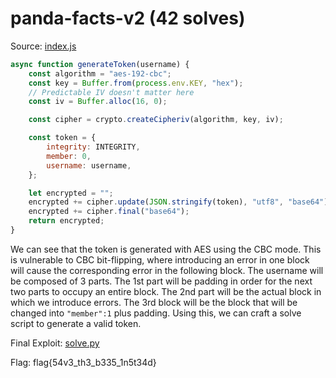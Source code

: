# panda-facts-v2 (42 solves)

Source: [index.js](./index.js)

```js
async function generateToken(username) {
	const algorithm = "aes-192-cbc";
	const key = Buffer.from(process.env.KEY, "hex");
	// Predictable IV doesn't matter here
	const iv = Buffer.alloc(16, 0);

	const cipher = crypto.createCipheriv(algorithm, key, iv);

	const token = {
		integrity: INTEGRITY,
		member: 0,
		username: username,
	};

	let encrypted = "";
	encrypted += cipher.update(JSON.stringify(token), "utf8", "base64");
	encrypted += cipher.final("base64");
	return encrypted;
}
```

We can see that the token is generated with AES using the CBC mode. This is vulnerable to CBC bit-flipping, where introducing an error in one block will cause the corresponding error in the following block. The username will be composed of 3 parts. The 1st part will be padding in order for the next two parts to occupy an entire block. The 2nd part will be the actual block in which we introduce errors. The 3rd block will be the block that will be changed into `"member":1` plus padding. Using this, we can craft a solve script to generate a valid token.

Final Exploit: [solve.py](./solve.py)

Flag: flag{54v3_th3_b335_1n5t34d}
